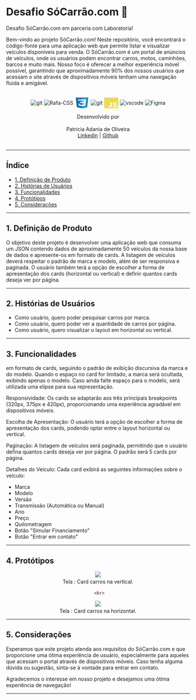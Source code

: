 # Desafio SóCarrão.com 🚗
Desafio SóCarrão.com em parceria com Laboratoria!

Bem-vindo ao projeto SóCarrão.com! Neste repositório, você encontrará o código-fonte para uma aplicação web que permite listar e visualizar veículos disponíveis para venda. O SóCarrão.com é um portal de anúncios de veículos, onde os usuários podem encontrar carros, motos, caminhões, barcos e muito mais. Nosso foco é oferecer a melhor experiência móvel possível, garantindo que aproximadamente 90% dos nossos usuários que acessam o site através de dispositivos móveis tenham uma navegação fluida e amigável.

<div align="center">
  
  <br>
  <img align="center" alt="git" height="30" width="40" src="https://cdn.jsdelivr.net/gh/devicons/devicon/icons/git/git-original.svg"/>
    <img align="center" alt="Rafa-CSS" height="30" width="40" src="https://user-images.githubusercontent.com/120285942/236062287-09f1bc78-7e35-45bc-b420-17b08bd4f81d.svg">
     <img align="center" alt="Rafa-CSS" height="30" width="40" src="https://raw.githubusercontent.com/devicons/devicon/master/icons/css3/css3-original.svg">
  <img align="center" alt="git" height="30" width="40" src="https://camo.githubusercontent.com/900baefb89e187c8b32cdbb3b440d1502fe8f30a1a335cc5dc5868af0142f8b1/68747470733a2f2f63646e2e6a7364656c6976722e6e65742f67682f64657669636f6e732f64657669636f6e2f69636f6e732f6e6f64656a732f6e6f64656a732d6f726967696e616c2e737667" />
  <img align="center" alt="Rafa-Js" height="30" width="40" src="https://raw.githubusercontent.com/devicons/devicon/master/icons/javascript/javascript-plain.svg">
  <img align="center" alt="vscode" height="30" width="40" src="https://cdn.jsdelivr.net/gh/devicons/devicon/icons/vscode/vscode-original.svg" />
  <img align="center" alt="Figma" height="30" width="40" src="https://cdn.jsdelivr.net/gh/devicons/devicon/icons/figma/figma-original.svg" />
   
  <br>


  Desenvolvido por <br>
  <br>
    Patricia Adania de Oliveira<br>
  [Linkedin](https://www.linkedin.com/in/patriciadania/) | [Github](https://github.com/patriciadania)
  <br>
  <br>
</div>
 
***
## Índice

* [1. Definição de Produto](#1-definição-de-produto) 
* [2. Histórias de Usuários](#2-histórias-de-usuários) 
* [3. Funcionalidades](#3-funcionalidades)
* [4. Protótipos](#4-protótipos)
* [5. Considerações ](5-considerações) 


***
## 1. Definição de Produto 
O objetivo deste projeto é desenvolver uma aplicação web que consuma um JSON contendo dados de aproximadamente 50 veículos da nossa base de dados e apresente-os em formato de cards. A listagem de veículos deverá respeitar o padrão de marca e modelo, além de ser responsiva e paginada. O usuário também terá a opção de escolher a forma de apresentação dos cards (horizontal ou vertical) e definir quantos cards deseja ver por página.
***
## 2. Histórias de Usuários 
- Como usuário, quero poder pesquisar carros por marca.
- Como usuário, quero poder ver a quantidade de carros por página.
- Como usuário, quero visualizar o layout em horizontal ou vertical.

 ***
 ## 3. Funcionalidades
em formato de cards, seguindo o padrão de exibição discursiva da marca e do modelo. Quando o espaço no card for limitado, a marca será ocultada, exibindo apenas o modelo. Caso ainda falte espaço para o modelo, será utilizada uma elipse para sua representação.

Responsividade: Os cards se adaptarão aos três principais breakpoints (320px, 375px e 420px), proporcionando uma experiência agradável em dispositivos móveis.

Escolha de Apresentação: O usuário terá a opção de escolher a forma de apresentação dos cards, podendo optar entre o layout horizontal ou vertical.

Paginação: A listagem de veículos será paginada, permitindo que o usuário defina quantos cards deseja ver por página. O padrão será 5 cards por página.

Detalhes do Veículo: Cada card exibirá as seguintes informações sobre o veículo:

- Marca
- Modelo
- Versão
- Transmissão (Automática ou Manual)
- Ano
- Preço
- Quilometragem
- Botão "Simular Financiamento"
- Botão "Entrar em contato"
 ***

 ## 4. Protótipos
 <div align="center">
  <img width="500" src="https://github.com/patriciadania/Desafio_Laboratoria/assets/120285942/7573c17a-3209-49c6-bfd5-ba9c71a9c11a"/><br>
    Tela : Card carros na vertical.  

     <br>
</div>
<div align="center">
  <img width="500" src="https://github.com/patriciadania/Desafio_Laboratoria/assets/120285942/6f00999d-9f2b-4fe3-8b10-0f01c8e9f3f3"/><br>
    Tela : Card carros na horizontal. 
    <br>

</div>


  ***
 ## 5. Considerações 
Esperamos que este projeto atenda aos requisitos do SóCarrão.com e que proporcione uma ótima experiência de usuário, especialmente para aqueles que acessam o portal através de dispositivos móveis. Caso tenha alguma dúvida ou sugestão, sinta-se à vontade para entrar em contato.

Agradecemos o interesse em nosso projeto e desejamos uma ótima experiência de navegação!
   ***


